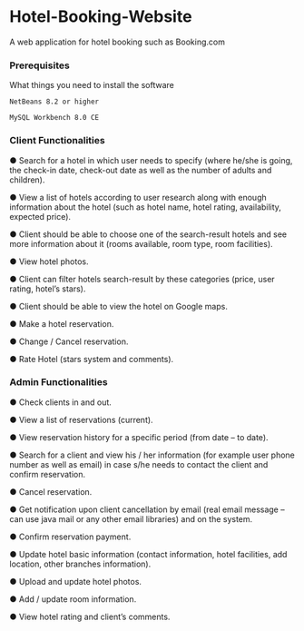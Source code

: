 # Hotel-Booking-Website
A web application for hotel booking such as Booking.com

### Prerequisites
What things you need to install the software 

```
NetBeans 8.2 or higher
```

```
MySQL Workbench 8.0 CE
```

### Client Functionalities
● Search for a hotel in which user needs to specify (where he/she is going, the check-in date, check-out date as well as the number of adults and children).

● View a list of hotels according to user research along with enough information about the hotel (such as hotel name, hotel rating, availability, expected price). 

● Client should be able to choose one of the search-result hotels and see more information about it (rooms available, room type, room facilities).

● View hotel photos.

● Client can filter hotels search-result by these categories (price, user rating, hotel’s stars).

● Client should be able to view the hotel on Google maps.

● Make a hotel reservation.

● Change / Cancel reservation. 

● Rate Hotel (stars system and comments).


### Admin Functionalities
● Check clients in and out.

● View a list of reservations (current). 

● View reservation history for a specific period (from date – to date). 

● Search for a client and view his / her information (for example user phone number as well as email) in case s/he needs to contact the client and confirm reservation.

● Cancel reservation. 

● Get notification upon client cancellation by email (real email message – can use java mail or any other email libraries) and on the system. 

● Confirm reservation payment. 

● Update hotel basic information (contact information, hotel facilities, add location, other branches information).

● Upload and update hotel photos.

● Add / update room information.

● View hotel rating and client’s comments.
